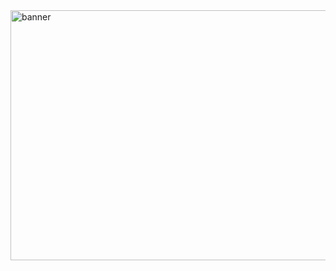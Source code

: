 <img width="2000" height="400" alt="banner" src="https://github.com/user-attachments/assets/2d0e28e1-2f63-4c67-a9a7-fb913b0a9747" />
